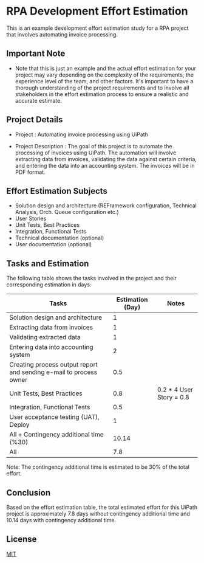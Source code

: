 # RPA Development Effort Estimation
This is an example development effort estimation study for a RPA project that involves automating invoice processing.

## Important Note
- Note that this is just an example and the actual effort estimation for your project may vary depending on the complexity of the requirements, the experience level of the team, and other factors. It's important to have a thorough understanding of the project requirements and to involve all stakeholders in the effort estimation process to ensure a realistic and accurate estimate.

## Project Details
- Project : Automating invoice processing using UiPath

- Project Description : The goal of this project is to automate the processing of invoices using UiPath. The automation will involve extracting data from invoices, validating the data against certain criteria, and entering the data into an accounting system. The invoices will be in PDF format.

## Effort Estimation Subjects

- Solution design and architecture (REFramework configuration, Technical Analysis, Orch. Queue configuration etc.)
- User Stories
- Unit Tests, Best Practices
- Integration, Functional Tests
- Technical documentation (optional)
- User documentation (optional)

## Tasks and Estimation

The following table shows the tasks involved in the project and their corresponding estimation in days:

| Tasks                                                 | Estimation (Day) | Notes                                    |
| ----------------------------------------------------- | ---------------- | ---------------------------------------- |
| Solution design and architecture                      | 1                |                                          |
| Extracting data from invoices                         | 1                |                                          |
| Validating extracted data                             | 1                |                                          |
| Entering data into accounting system                  | 2                |                                          |
| Creating process output report and sending e-mail to process owner | 0.5              |                                          |
| Unit Tests, Best Practices                            | 0.8              | 0.2 * 4 User Story = 0.8                 |
| Integration, Functional Tests                         | 0.5              |                                          |
| User acceptance testing (UAT), Deploy                 | 1                |                                          |
| All + Contingency additional time (%30)                | 10.14            |                                          |
| All                                                   | 7.8              |                                          |

Note: The contingency additional time is estimated to be 30% of the total effort.

## Conclusion

Based on the effort estimation table, the total estimated effort for this UiPath project is approximately 7.8 days without contingency additional time and 10.14 days with contingency additional time.

## License

[MIT](https://github.com/seymenbahtiyar/RPA_Development_Effort_Estimation/blob/main/LICENSE)
